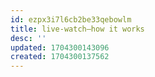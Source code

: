 ```yaml
---
id: ezpx3i7l6cb2be33qebowlm
title: live-watch—how it works
desc: ''
updated: 1704300143096
created: 1704300137562
---
```

